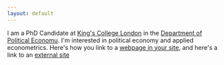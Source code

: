 ```yaml
---
layout: default
---
```


I am a PhD Candidate at [King's College London](https://www.utexas.edu) in the [Department of Political Economu](http://www.utexas.edu/cola/government/). I'm interested in political economy and applied econometrics.
Here's how you link to a [webpage in your site](/teaching/), and
here's a link to an [external site](https://www.google.com)
